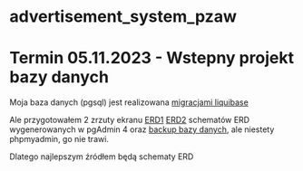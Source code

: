 # advertisement_system_pzaw

# Termin 05.11.2023 - Wstepny projekt bazy danych

Moja baza danych (pgsql) jest realizowana [migracjami liquibase](backend/SystemOgloszeniowy/src/main/resources/db/changelog/)

Ale przygotowałem 2 zrzuty ekranu [ERD1](backend/SystemOgloszeniowy/ERD1.png) [ERD2](backend/SystemOgloszeniowy/ERD2.png) schematów ERD wygenerowanych w pgAdmin 4 oraz [backup bazy danych](backend/SystemOgloszeniowy/system_ogloszeniowy_db_backup.sql), ale niestety phpmyadmin, go nie trawi.

Dlatego najlepszym źródłem będą schematy ERD